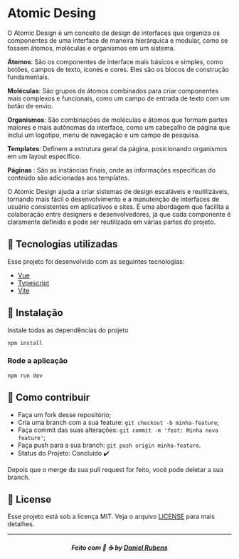 # Atomic Desing

O Atomic Design é um conceito de design de interfaces que organiza os componentes de uma interface de maneira hierárquica e modular, como se fossem átomos, moléculas e organismos em um sistema.

**Átomos**: São os componentes de interface mais básicos e simples, como botões, campos de texto, ícones e cores. Eles são os blocos de construção fundamentais.

**Moléculas**: São grupos de átomos combinados para criar componentes mais complexos e funcionais, como um campo de entrada de texto com um botão de envio.

**Organismos**: São combinações de moléculas e átomos que formam partes maiores e mais autônomas da interface, como um cabeçalho de página que inclui um logotipo, menu de navegação e um campo de pesquisa.

**Templates**: Definem a estrutura geral da página, posicionando organismos em um layout específico.

**Páginas** : São as instâncias finais, onde as informações específicas do conteúdo são adicionadas aos templates.

O Atomic Design ajuda a criar sistemas de design escaláveis e reutilizáveis, tornando mais fácil o desenvolvimento e a manutenção de interfaces de usuário consistentes em aplicativos e sites. É uma abordagem que facilita a colaboração entre designers e desenvolvedores, já que cada componente é claramente definido e pode ser reutilizado em várias partes do projeto.

## :rocket:  Tecnologias utilizadas
Esse projeto foi desenvolvido com as seguintes tecnologias:
- [Vue](https://vuejs.org/)
- [Typescript](https://www.typescriptlang.org/)
- [Vite](https://vitejs.dev/)


## 💾 Instalação
Instale todas as dependências do projeto


```
npm install
```

### Rode a aplicação


```
npm run dev
```

## :metal: Como contribuir

- Faça um fork desse repositório;
- Cria uma branch com a sua feature: `git checkout -b minha-feature`;
- Faça commit das suas alterações: `git commit -m 'feat: Minha nova feature'`;
- Faça push para a sua branch: `git push origin minha-feature`.
- Status do Projeto: Concluído :heavy_check_mark:


Depois que o merge da sua pull request for feito, você pode deletar a sua branch.


## 📝 License

Esse projeto está sob a licença MIT. Veja o arquivo [LICENSE](LICENSE) para mais detalhes.

---
<h5 align="center">
    Feito com 🖤 ☕  by <a href="https://danielcrubens.github.io" target="_blank">Daniel Rubens</a>
</h5>